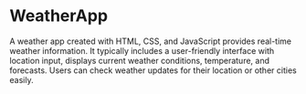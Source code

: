 # WeatherApp
A weather app created with HTML, CSS, and JavaScript provides real-time weather information. It typically includes a user-friendly interface with location input, displays current weather conditions, temperature, and forecasts. Users can check weather updates for their location or other cities easily.
